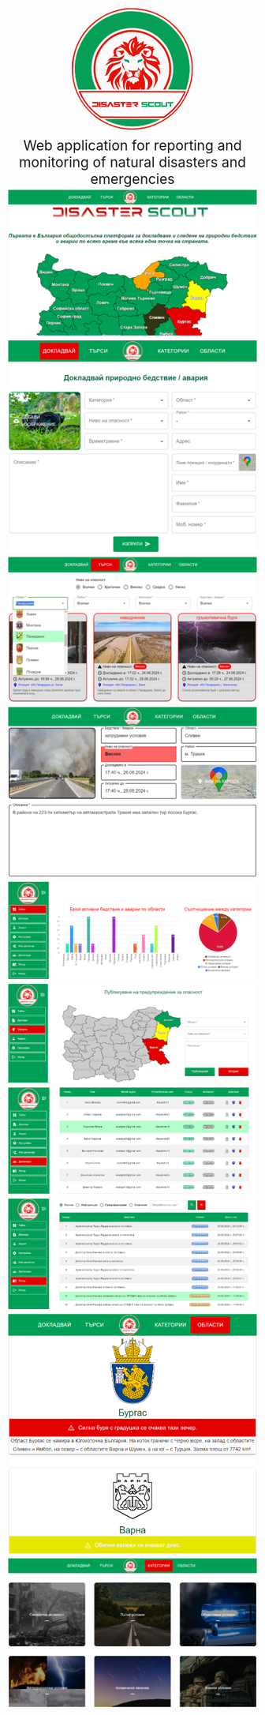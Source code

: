 <div align="center">
    <img src="frontend\src\assets\images\logo.svg" alt="Logo" height="250"> 

<div align="center">
    <div class="header-text">
        Web application for reporting and monitoring of natural disasters and emergencies
    </div>
</div>


</div>

<style>
  .header-text {
    font-size: 28px;
    text-align: center;
    margin-top: 10px;
  }

  .image-container {
    display: flex;
    justify-content: center;
    align-items: center;
    flex-wrap: wrap;
  }
  .image-container img {
    margin: 5px;
  }
</style>

<div class="image-container">
  <img src="documentation/images/image1.png" alt="Image 1">
  <img src="documentation/images/image2.png" alt="Image 2">
  <img src="documentation/images/image3.png" alt="Image 3">
  <img src="documentation/images/image4.png" alt="Image 4">
  <img src="documentation/images/image5.png" alt="Image 5">
  <img src="documentation/images/image6.png" alt="Image 6">
  <img src="documentation/images/image7.png" alt="Image 7">
  <img src="documentation/images/image8.png" alt="Image 8">
  <img src="documentation/images/image9.png" alt="Image 9">
  <img src="documentation/images/image10.png" alt="Image 10">
</div>